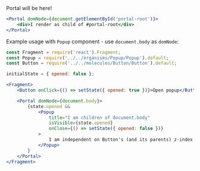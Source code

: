 <div id="portal-root">
    Portal will be here!
</div>

```jsx
<Portal domNode={document.getElementById('portal-root')}>
    <div>I render as child of #portal-root</div>
</Portal>
```

Example usage with `Popup` component - use `document.body` as `domNode`:

```jsx
const Fragment = require('react').Fragment;
const Popup = require('../../organisms/Popup/Popup').default;
const Button = require('../../molecules/Button/Button').default;

initialState = { opened: false };

<Fragment>
    <Button onClick={() => setState({ opened: true })}>Open popup</Button>

    <Portal domNode={document.body}>
        {state.opened &&
            <Popup
                title="I am children of document.body"
                isVisible={state.opened}
                onClose={() => setState({ opened: false })}
            >
                I am independent on Button's (and its parents) z-index.
            </Popup>
        }
    </Portal>
</Fragment>
```
